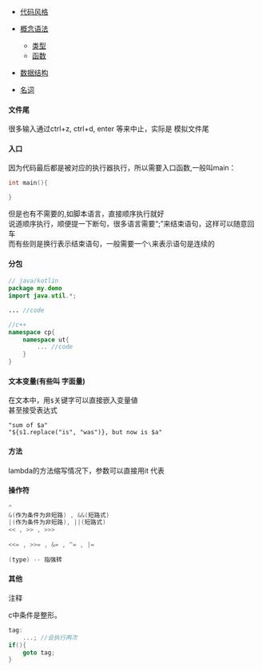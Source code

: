 - [代码风格](./style.md)

- [概念语法](./concept-grammar/concept-grammar-index.md)

    - [类型](./type.md)
    - [函数](./function/function-index.md)

- [数据结构](./struct.md)

- [名词](./terms.md)

    

#### 文件尾

很多输入通过ctrl+z, ctrl+d, enter 等来中止，实际是 模拟文件尾


#### 入口

因为代码最后都是被对应的执行器执行，所以需要入口函数,一般叫main：

```c
int main(){

}
```

但是也有不需要的,如脚本语言，直接顺序执行就好  
说道顺序执行，顺便提一下断句，很多语言需要“;”来结束语句，这样可以随意回车  
而有些则是换行表示结束语句，一般需要一个`\`来表示语句是连续的



#### 分包

```java
// java/kotlin
package my.demo
import java.util.*;

... //code
```

```c++
//c++  
namespace cp{
    namespace ut{
        ... //code
    }
}
```



#### 文本变量\(有些叫 字面量\)

在文本中，用`$`关键字可以直接嵌入变量値  
甚至接受表达式

```text
"sum of $a"  
"${s1.replace("is", "was")}, but now is $a"
```



#### 方法

lambda的方法缩写情况下，参数可以直接用it 代表



#### 操作符

```C
^
&(作为条件为非短路) , &&(短路式)
|(作为条件为非短路), ||(短路式)
<< , >> , >>>
  
<<= , >>= , &= , ^= , |=
  
(type) -- 指强转
```



#### 其他

注释

c中条件是整形。

```c
tag:
    ...; //会执行两次
if(){
    goto tag;  
}
```

